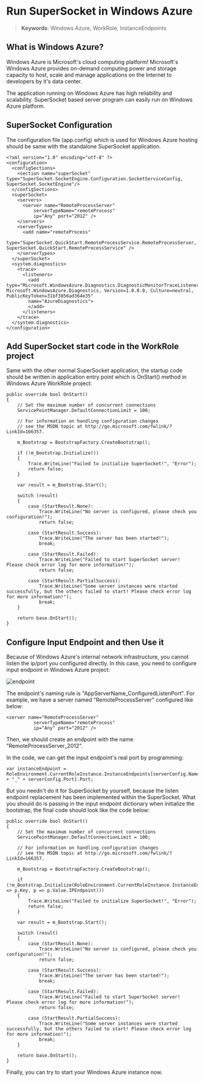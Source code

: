 # Run SuperSocket in Windows Azure

> __Keywords__: Windows Azure, WorkRole, InstanceEndpoints

## What is Windows Azure?

Windows Azure is Microsoft's cloud computing platform! Microsoft's Windows Azure provides on-demand computing power and storage capacity to host, scale and manage applications on the Internet to developers by it's data center.

The application running on Windows Azure has high reliability and scalability. SuperSocket based server program can easily run on Windows Azure platform.

## SuperSocket Configuration
The configuration file (app.config) which is used for Windows Azure hosting should be same with the standalone SuperSocket application.

    <?xml version="1.0" encoding="utf-8" ?>
    <configuration>
      <configSections>
        <section name="superSocket" type="SuperSocket.SocketEngine.Configuration.SocketServiceConfig, SuperSocket.SocketEngine"/>
      </configSections>
      <superSocket>
        <servers>
          <server name="RemoteProcessServer"
              serverTypeName="remoteProcess"
              ip="Any" port="2012" />
        </servers>
        <serverTypes>
          <add name="remoteProcess"
           type="SuperSocket.QuickStart.RemoteProcessService.RemoteProcessServer, SuperSocket.QuickStart.RemoteProcessService" />
        </serverTypes>
      </superSocket>
      <system.diagnostics>
        <trace>
          <listeners>
            <add type="Microsoft.WindowsAzure.Diagnostics.DiagnosticMonitorTraceListener, Microsoft.WindowsAzure.Diagnostics, Version=1.0.0.0, Culture=neutral, PublicKeyToken=31bf3856ad364e35"
            name="AzureDiagnostics">
            </add>
          </listeners>
        </trace>
      </system.diagnostics>
    </configuration>



## Add SuperSocket start code in the WorkRole project

Same with the other normal SuperSocket application, the startup code should be written in application entry point which is OnStart() method in Windows Azure WorkRole project:

    public override bool OnStart()
    {
        // Set the maximum number of concurrent connections 
        ServicePointManager.DefaultConnectionLimit = 100;

        // For information on handling configuration changes
        // see the MSDN topic at http://go.microsoft.com/fwlink/?LinkId=166357.

        m_Bootstrap = BootstrapFactory.CreateBootstrap();

        if (!m_Bootstrap.Initialize())
        {
            Trace.WriteLine("Failed to initialize SuperSocket!", "Error");
            return false;
        }

        var result = m_Bootstrap.Start();

        switch (result)
        {
            case (StartResult.None):
                Trace.WriteLine("No server is configured, please check you configuration!");
                return false;

            case (StartResult.Success):
                Trace.WriteLine("The server has been started!");
                break;

            case (StartResult.Failed):
                Trace.WriteLine("Failed to start SuperSocket server! Please check error log for more information!");
                return false;

            case (StartResult.PartialSuccess):
                Trace.WriteLine("Some server instances were started successfully, but the others failed to start! Please check error log for more information!");
                break;
        }

        return base.OnStart();
    }

## Configure Input Endpoint and then Use it

Because of Windows Azure's internal network infrastructure, you cannot listen the ip/port you configured directly. In this case, you need to configure input endpoint in Windows Azure project:

![endpoint](images/windowsazure.jpg)

The endpoint's naming rule is "AppServerName_ConfiguredListenPort".
For example, we have a server named "RemoteProcessServer" configured like below:

    <server name="RemoteProcessServer"
              serverTypeName="remoteProcess"
              ip="Any" port="2012" />

Then, we should create an endpoint with the name "RemoteProcessServer_2012".

In the code, we can get the input endpoint's real port by programming:

    var instanceEndpoint = RoleEnvironment.CurrentRoleInstance.InstanceEndpoints[serverConfig.Name + "_" + serverConfig.Port].Port;


But you needn't do it for SuperSocket by yourself, because the listen endpoint replacement has been implemented within the SuperSocket. What you should do is passing in the input endpoint dictionary when initialize the bootstrap, the final code should look like the code below:

    public override bool OnStart()
    {
        // Set the maximum number of concurrent connections 
        ServicePointManager.DefaultConnectionLimit = 100;

        // For information on handling configuration changes
        // see the MSDN topic at http://go.microsoft.com/fwlink/?LinkId=166357.

        m_Bootstrap = BootstrapFactory.CreateBootstrap();

        if (!m_Bootstrap.Initialize(RoleEnvironment.CurrentRoleInstance.InstanceEndpoints.ToDictionary(p => p.Key, p => p.Value.IPEndpoint)))
        {
            Trace.WriteLine("Failed to initialize SuperSocket!", "Error");
            return false;
        }

        var result = m_Bootstrap.Start();

        switch (result)
        {
            case (StartResult.None):
                Trace.WriteLine("No server is configured, please check you configuration!");
                return false;

            case (StartResult.Success):
                Trace.WriteLine("The server has been started!");
                break;

            case (StartResult.Failed):
                Trace.WriteLine("Failed to start SuperSocket server! Please check error log for more information!");
                return false;

            case (StartResult.PartialSuccess):
                Trace.WriteLine("Some server instances were started successfully, but the others failed to start! Please check error log for more information!");
                break;
        }

        return base.OnStart();
    }

Finally, you can try to start your Windows Azure instance now.
